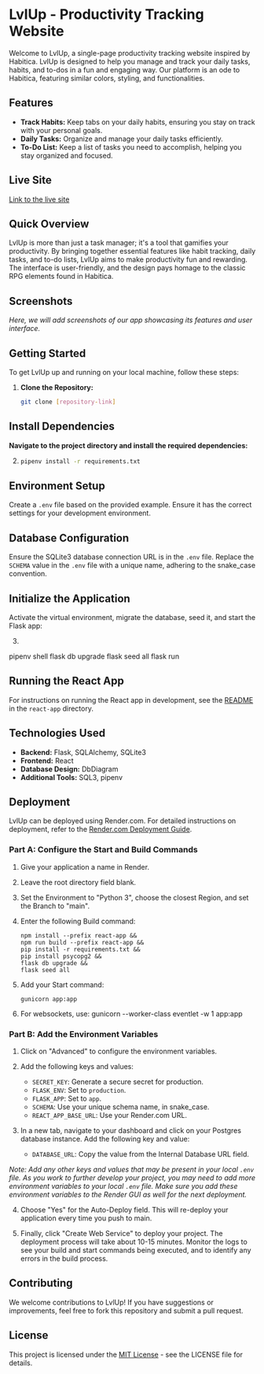 # LvlUp - Productivity Tracking Website

Welcome to LvlUp, a single-page productivity tracking website inspired by Habitica. LvlUp is designed to help you manage and track your daily tasks, habits, and to-dos in a fun and engaging way. Our platform is an ode to Habitica, featuring similar colors, styling, and functionalities.

## Features

- **Track Habits:** Keep tabs on your daily habits, ensuring you stay on track with your personal goals.
- **Daily Tasks:** Organize and manage your daily tasks efficiently.
- **To-Do List:** Keep a list of tasks you need to accomplish, helping you stay organized and focused.

## Live Site

[Link to the live site](https://level-up-sy4q.onrender.com/)

## Quick Overview

LvlUp is more than just a task manager; it's a tool that gamifies your productivity. By bringing together essential features like habit tracking, daily tasks, and to-do lists, LvlUp aims to make productivity fun and rewarding. The interface is user-friendly, and the design pays homage to the classic RPG elements found in Habitica.

## Screenshots

*Here, we will add screenshots of our app showcasing its features and user interface.*

## Getting Started

To get LvlUp up and running on your local machine, follow these steps:

1. **Clone the Repository:**
   ```bash
   git clone [repository-link]


## Install Dependencies

**Navigate to the project directory and install the required dependencies:**

2. ```bash
   pipenv install -r requirements.txt

## Environment Setup

Create a `.env` file based on the provided example. Ensure it has the correct settings for your development environment.

## Database Configuration

Ensure the SQLite3 database connection URL is in the `.env` file. Replace the `SCHEMA` value in the `.env` file with a unique name, adhering to the snake_case convention.

## Initialize the Application

Activate the virtual environment, migrate the database, seed it, and start the Flask app:

3. ```bash
pipenv shell
flask db upgrade
flask seed all
flask run
## Running the React App

For instructions on running the React app in development, see the [README](./react-app/README.md) in the `react-app` directory.

## Technologies Used

- **Backend:** Flask, SQLAlchemy, SQLite3
- **Frontend:** React
- **Database Design:** DbDiagram
- **Additional Tools:** SQL3, pipenv

## Deployment

LvlUp can be deployed using Render.com. For detailed instructions on deployment, refer to the [Render.com Deployment Guide](https://render.com/docs/deploy-flask).

### Part A: Configure the Start and Build Commands

1. Give your application a name in Render.
2. Leave the root directory field blank.
3. Set the Environment to "Python 3", choose the closest Region, and set the Branch to "main".
4. Enter the following Build command:

   ```shell
   npm install --prefix react-app &&
   npm run build --prefix react-app &&
   pip install -r requirements.txt &&
   pip install psycopg2 &&
   flask db upgrade &&
   flask seed all

5. Add your Start command:

   ```shell
   gunicorn app:app

6. For websockets, use:
   gunicorn --worker-class eventlet -w 1 app:app


### Part B: Add the Environment Variables

1. Click on "Advanced" to configure the environment variables.
2. Add the following keys and values:
   - `SECRET_KEY`: Generate a secure secret for production.
   - `FLASK_ENV`: Set to `production`.
   - `FLASK_APP`: Set to `app`.
   - `SCHEMA`: Use your unique schema name, in snake_case.
   - `REACT_APP_BASE_URL`: Use your Render.com URL.

3. In a new tab, navigate to your dashboard and click on your Postgres database instance. Add the following key and value:
   - `DATABASE_URL`: Copy the value from the Internal Database URL field.

_Note: Add any other keys and values that may be present in your local `.env` file. As you work to further develop your project, you may need to add more environment variables to your local `.env` file. Make sure you add these environment variables to the Render GUI as well for the next deployment._

4. Choose "Yes" for the Auto-Deploy field. This will re-deploy your application every time you push to main.

5. Finally, click "Create Web Service" to deploy your project. The deployment process will take about 10-15 minutes. Monitor the logs to see your build and start commands being executed, and to identify any errors in the build process.

## Contributing

We welcome contributions to LvlUp! If you have suggestions or improvements, feel free to fork this repository and submit a pull request.

## License

This project is licensed under the [MIT License](LICENSE.md) - see the LICENSE file for details.

